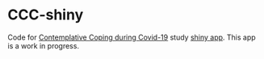 # CCC-shiny

Code for [Contemplative Coping during Covid-19](https://contemplative-coping-covid-19.ucdavis.edu/) study [shiny app](http://a9jbam-jen-pokorny.shinyapps.io/ccc_data_app). This app is a work in progress.

